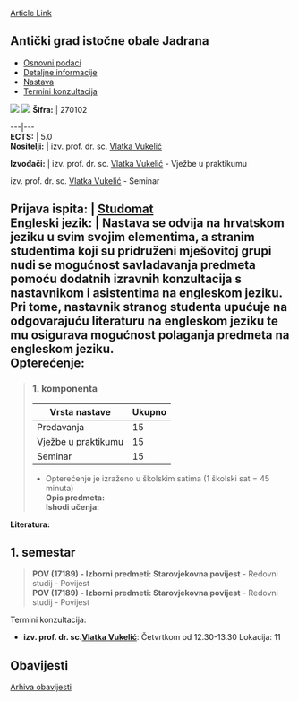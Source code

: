 [Article Link](https://www.fhs.hr/predmet/agioj)

## Antički grad istočne obale Jadrana
  * [Osnovni podaci](https://www.fhs.hr/predmet/agioj#v1id-904790_476130_1_0 "Osnovni podaci")
  * [Detaljne informacije](https://www.fhs.hr/predmet/agioj#v1id-904790_476130_1_1 "Detaljne informacije")
  * [Nastava](https://www.fhs.hr/predmet/agioj#v1id-904790_476130_1_2 "Nastava")
  * [Termini konzultacija](https://www.fhs.hr/predmet/agioj#v1id-904790_476130_1_3 "Termini konzultacija")


[![](https://www.fhs.hr/img/flags/gif/hr.gif)](https://www.fhs.hr/predmet/agioj) [![](https://www.fhs.hr/img/flags/gif/gb.gif)](https://www.fhs.hr/en/course/acotecota)
**Šifra:** |  270102  
  
---|---  
**ECTS:** |  5.0   
**Nositelji:** |  izv. prof. dr. sc. [Vlatka Vukelić](https://www.fhs.hr/djelatnik/vlatka.vukelic)   
  
**Izvođači:** |  izv. prof. dr. sc. [Vlatka Vukelić](https://www.fhs.hr/djelatnik/vlatka.vukelic) - Vježbe u praktikumu  
  
izv. prof. dr. sc. [Vlatka Vukelić](https://www.fhs.hr/djelatnik/vlatka.vukelic) - Seminar  
  
**Prijava ispita:** |  [Studomat](http://www.isvu.hr/studomat)  
**Engleski jezik:** |  Nastava se odvija na hrvatskom jeziku u svim svojim elementima, a stranim studentima koji su pridruženi mješovitoj grupi nudi se mogućnost savladavanja predmeta pomoću dodatnih izravnih konzultacija s nastavnikom i asistentima na engleskom jeziku. Pri tome, nastavnik stranog studenta upućuje na odgovarajuću literaturu na engleskom jeziku te mu osigurava mogućnost polaganja predmeta na engleskom jeziku.   
**Opterećenje:**  
---  
> ### 1. komponenta
> | Vrsta nastave | Ukupno  
> ---|---  
> Predavanja | 15  
> Vježbe u praktikumu | 15  
> Seminar | 15  
> * Opterećenje je izraženo u školskim satima (1 školski sat = 45 minuta)   
**Opis predmeta:**  
> **Ishodi učenja:**  

  
**Literatura:**  

  
**1. semestar**  
---  
> **POV (17189) - Izborni predmeti: Starovjekovna povijest** - Redovni studij - Povijest  
>  **POV (17189) - Izborni predmeti: Starovjekovna povijest** - Redovni studij - Povijest  
>   
Termini konzultacija: 
  * **izv. prof. dr. sc.[Vlatka Vukelić](https://www.fhs.hr/djelatnik/vlatka.vukelic)**: 
Četvrtkom od 12.30-13.30
Lokacija: 11 


## Obavijesti
[Arhiva obavijesti](https://www.fhs.hr/predmet/agioj?@=21nce#news_124214 "Arhiva obavijesti")

